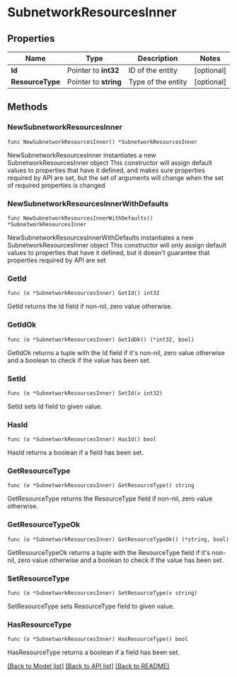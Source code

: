# SubnetworkResourcesInner

## Properties

Name | Type | Description | Notes
------------ | ------------- | ------------- | -------------
**Id** | Pointer to **int32** | ID of the entity | [optional] 
**ResourceType** | Pointer to **string** | Type of the entity | [optional] 

## Methods

### NewSubnetworkResourcesInner

`func NewSubnetworkResourcesInner() *SubnetworkResourcesInner`

NewSubnetworkResourcesInner instantiates a new SubnetworkResourcesInner object
This constructor will assign default values to properties that have it defined,
and makes sure properties required by API are set, but the set of arguments
will change when the set of required properties is changed

### NewSubnetworkResourcesInnerWithDefaults

`func NewSubnetworkResourcesInnerWithDefaults() *SubnetworkResourcesInner`

NewSubnetworkResourcesInnerWithDefaults instantiates a new SubnetworkResourcesInner object
This constructor will only assign default values to properties that have it defined,
but it doesn't guarantee that properties required by API are set

### GetId

`func (o *SubnetworkResourcesInner) GetId() int32`

GetId returns the Id field if non-nil, zero value otherwise.

### GetIdOk

`func (o *SubnetworkResourcesInner) GetIdOk() (*int32, bool)`

GetIdOk returns a tuple with the Id field if it's non-nil, zero value otherwise
and a boolean to check if the value has been set.

### SetId

`func (o *SubnetworkResourcesInner) SetId(v int32)`

SetId sets Id field to given value.

### HasId

`func (o *SubnetworkResourcesInner) HasId() bool`

HasId returns a boolean if a field has been set.

### GetResourceType

`func (o *SubnetworkResourcesInner) GetResourceType() string`

GetResourceType returns the ResourceType field if non-nil, zero value otherwise.

### GetResourceTypeOk

`func (o *SubnetworkResourcesInner) GetResourceTypeOk() (*string, bool)`

GetResourceTypeOk returns a tuple with the ResourceType field if it's non-nil, zero value otherwise
and a boolean to check if the value has been set.

### SetResourceType

`func (o *SubnetworkResourcesInner) SetResourceType(v string)`

SetResourceType sets ResourceType field to given value.

### HasResourceType

`func (o *SubnetworkResourcesInner) HasResourceType() bool`

HasResourceType returns a boolean if a field has been set.


[[Back to Model list]](../README.md#documentation-for-models) [[Back to API list]](../README.md#documentation-for-api-endpoints) [[Back to README]](../README.md)


